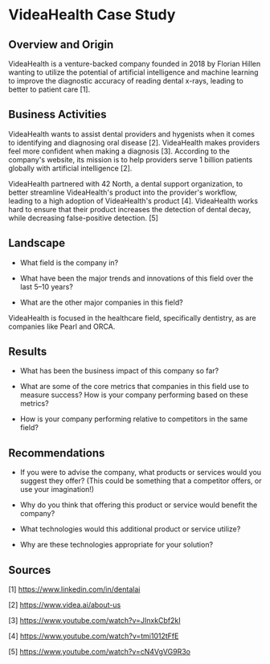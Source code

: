 # VideaHealth Case Study

## Overview and Origin

VideaHealth is a venture-backed company founded in 2018 by Florian Hillen wanting to utilize the potential of artificial intelligence and machine learning to improve the diagnostic accuracy of reading dental x-rays, leading to better to patient care [1].

## Business Activities

VideaHealth wants to assist dental providers and hygenists when it comes to identifying and diagnosing oral disease [2]. VideaHealth makes providers feel more confident when making a diagnosis [3]. According to the company's website, its mission is to help providers serve 1 billion patients globally with artificial intelligence [2].

VideaHealth partnered with 42 North, a dental support organization, to better streamline VideaHealth's product into the provider's workflow, leading to a high adoption of VideaHealth's product [4]. VideaHealth works hard to ensure that their product increases the detection of dental decay, while decreasing false-positive detection. [5]


## Landscape

* What field is the company in?

* What have been the major trends and innovations of this field over the last 5&ndash;10 years?

* What are the other major companies in this field?

VideaHealth is focused in the healthcare field, specifically dentistry, as are companies like Pearl and ORCA.

## Results

* What has been the business impact of this company so far?

* What are some of the core metrics that companies in this field use to measure success? How is your company performing based on these metrics?

* How is your company performing relative to competitors in the same field?

## Recommendations

* If you were to advise the company, what products or services would you suggest they offer? (This could be something that a competitor offers, or use your imagination!)

* Why do you think that offering this product or service would benefit the company?

* What technologies would this additional product or service utilize?

* Why are these technologies appropriate for your solution?

## Sources

[1] https://www.linkedin.com/in/dentalai

[2] https://www.videa.ai/about-us

[3] https://www.youtube.com/watch?v=JInxkCbf2kI

[4] https://www.youtube.com/watch?v=tmi1012tFfE

[5] https://www.youtube.com/watch?v=cN4VgVG9R3o



